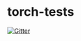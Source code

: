 # torch-tests

[![Gitter](https://badges.gitter.im/Join%20Chat.svg)](https://gitter.im/brightify/torch-tests?utm_source=badge&utm_medium=badge&utm_campaign=pr-badge&utm_content=badge)